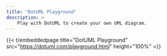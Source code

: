 ```yaml
---
title: "DotUML Playground"
description: >
    Play with DotUML to create your own UML diagram.
---
```


{{< t/embeddedpage title="DotUML Playground" src="https://dotuml.com/playground.html" height="100%" >}}
